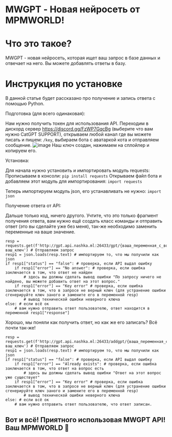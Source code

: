# MWGPT - Новая нейросеть от MPMWORLD!

# Что это такое?
 
MWGPT - новая нейросеть, которая ищет ваш запрос в базе данных и отвечает на него. Вы можете добавлять ответы в базу.

# Инструкция по установке

В данной статье будет рассказано про получение и запись ответа с помощью Python.


Подготовка (для всего одинаковая):

Нам нужно получить токен для использования API. Переходим в дискорд сервер https://discord.gg/FzWP7GqcBg (выберите что вам нужно CatGPT SUPPORT), открываем любой канал где вы можете писать и пишем: ```/key```, выбираем бота с аватаркой кота и отправляем сообщение. ![image](https://github.com/win-compm/mwgpt/assets/79410241/c37d1523-f754-4a74-a84b-3a8dc5c72728) Наш ключ создан, нажимаем на сплойлер и копируем его. 


Установка:

Для начала нужно установить и импортировать модуль requests:
Прописываем в консоли: ```pip install requests```
Открываем файл бота и добавляем этот модуль для импортирования: ```import requests```

Теперь импортируем модуль json, его устанавливать не нужно: ```import json```


Получение ответа от API:

Дальше только код, ничего другого. Учтите, что это только фрагмент получения ответа, вам нужно ещё создать класс команды и отправить ответ (это вы сделайте уже без меня), так-же необходимо заменить переменные на ваше значение.
```
resp = requests.get(f'http://gpt.api.nashka.ml:26433/gpt/{ваша_переменная_с_вопросом}/auth/ваш_ключ') # Отправляем запрос
resp1 = json.loads(resp.text) # импортируем то, что мы получили как json
if resp1["status"] == "false": # проверка, если API выдал ошибку
    if resp1["error"] == "No answer": # проверка, если ошибка заключается в том, что ответ не найден
        # здесь вы должны сделать вывод ошибки "По запросу ничего не найдено, вы можете добавить ответ на этот вопрос."
    if resp1["error"] == "Key error" # проверка, если ошибка заключается в том, что в запросе не верный ключ (для устранение ошибки сгенерируйте ключ заного и замените его в переменной resp)
        # вывод технической ошибки неверного ключа
else: # если всё ок
    # вам нужно отправить ответ пользователю, ответ находится в переменной resp1["response"]
```

Хорошо, мы поняли как получить ответ, но как же его записать? Всё почти так-же!

```
resp = requests.get(f'http://gpt.api.nashka.ml:26433/addgpt/{ваша_переменная_с_вопросом}/{ваша_переменная_с_ответом_на_вопрос}/auth/ваш_ключ') # Отправляем запрос
resp1 = json.loads(resp.text) # импортируем то, что мы получили как json
if resp1["status"] == "false": # проверка, если API выдал ошибку
    if resp1["error"] == "Already exists": # проверка, если ошибка заключается в том, что ответ на вопрос есть
        # здесь вы должны сделать вывод ошибки "Ответ на этот вопрос уже существует"
    if resp1["error"] == "Key error" # проверка, если ошибка заключается в том, что в запросе не верный ключ (для устранение ошибки сгенерируйте ключ заного и замените его в переменной resp)
        # вывод технической ошибки неверного ключа
else: # если всё ок
    # вам нужно отправить ответ пользователю, что ответ записан.
```


## Вот и всё! Приятного использовая MWGPT API! Ваш MPMWORLD 💖
